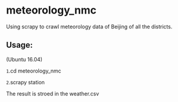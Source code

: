 # meteorology_nmc
Using scrapy to crawl meteorology data of Beijing of all the districts.

Usage:<br>
-----
(Ubuntu 16.04)

`1`.cd meteorology_nmc

`2`.scrapy station

The result is stroed in the weather.csv
